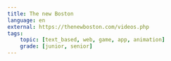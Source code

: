 ```yaml
---
title: The new Boston
language: en
external: https://thenewboston.com/videos.php
tags:
    topic: [text_based, web, game, app, animation]
    grade: [junior, senior]
---
```


